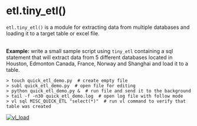 # etl.tiny_etl()
`etl.tiny_etl()` is a module for extracting data from multiple databases and loading it to a target table or excel file.
<br/><br/>

**Example:** write a small sample script using `tiny_etl` containing a sql statement that will extract data from 5 different databases located in Houston, Edmonton Canada, France, Norway and Shanghai and load it to a table.
```
> touch quick_etl_demo.py  # create empty file
> subl quick_etl_demo.py  # open file for editing
> python quick_etl_demo.py &  # run file and send it to the background
> tail -f -n30 quick_etl_demo.log  # open log file with follow mode
> vl sql MISC_QUICK_ETL "select(*)"  # run vl command to verify that table was created
```
[![vl_load](https://github.com/dumit98/projects/blob/master/art/quick_etl.gif?raw=true)](https://drive.google.com/open?id=1aHzSEhyVpO7nxvZ7MUkD-nttLbggu26S)
